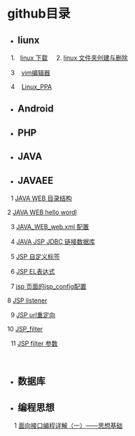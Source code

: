 # github目录
           
-    ##  liunx    

   1.   [linux 下载](https://github.com/zengxuangithub/linuxWget.git)
    
   2.   [linux 文件夹创建与删除](https://github.com/zengxuangithub/linux_command_rm.git)
   
   3    [vim编辑器](https://github.com/zengxuangithub/linux_command_vim.git)
   
   4    [Linux_PPA](https://github.com/zengxuangithub/linux_Ubuntu_ppa.git)
   
- ##  Android
- ## PHP
- ## JAVA

- ## JAVAEE
   1 [JAVA WEB 目录结构](https://github.com/zengxuangithub/javaEE_directory.git)
   
   2 [JAVA WEB hello wordl](https://github.com/zengxuangithub/java_web_hello_world.git)
   
   3 [JAVA_WEB_web.xml 配置](https://github.com/zengxuangithub/web_xml_config.git)
   
   4 [JAVA JSP JDBC 链接数据库](https://github.com/zengxuangithub/jsp_jdbc.git)
   
   5 [JSP 自定义标签](https://github.com/zengxuangithub/jsp_tag.git)
   
   6 [JSP EL表达式](https://github.com/zengxuangithub/jsp_EL.git)
   
   7 [jsp 页面的jsp_config配置](https://github.com/zengxuangithub/jsp_config.git)
   
   8 [JSP listener](https://github.com/zengxuangithub/jsp_listener.git)
   
   9 [JSP url重定向](https://github.com/zengxuangithub/url_rewrite.git)
   
   10 [JSP_filter](https://github.com/zengxuangithub/jsp_filter.git)
   
   11 [JSP filter 参数](https://github.com/zengxuangithub/jsp_filter_parameter.git)
   
   
   
   
- ## 数据库

- ## 编程思想
     1  [面向接口编程详解（一）——思想基础](https://github.com/zengxuangithub/ThinkInProgram.git)
